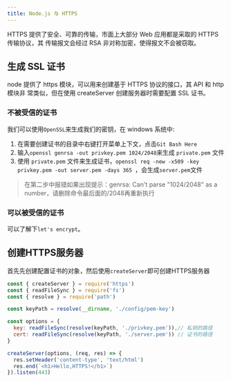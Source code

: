 ```yaml
---
title: Node.js 与 HTTPS
---
```


HTTPS 提供了安全、可靠的传输，市面上大部分 Web 应用都是采取的 HTTPS 传输协议，其
传输报文会经过 RSA 非对称加密，使得报文不会被窃取。

## 生成 SSL 证书

node 提供了 https 模块，可以用来创建基于 HTTPS 协议的接口，其 API 和 http 模块非
常类似，但在使用 createServer 创建服务器时需要配置 SSL 证书。

### 不被受信的证书

我们可以使用`OpenSSL`来生成我们的密钥，在 windows 系统中:

1. 在需要创建证书的目录中右键打开菜单上下文，点击`Git Bash Here`
2. 输入`openssl genrsa -out privkey.pem 1024/2048`来生成 `private.pem` 文件
3. 使用 `private.pem` 文件来生成证书，`openssl req -new -x509 -key privkey.pem -out server.pem -days 365 `，会生成`server.pem`文件

> 在第二步中报错如果出现提示：genrsa: Can't parse "1024/2048" as a number，请删除命令最后面的/2048再重新执行

### 可以被受信的证书

可以了解下`let's encrypt`。

## 创建HTTPS服务器

首先先创建配置证书的对象，然后使用`createServer`即可创建HTTPS服务器

```js
const { createServer } = require('https')
const { readFileSync } = require('fs')
const { resolve } = require('path')

const keyPath = resolve(__dirname, './config/pem-key')

const options = {
  key: readFileSync(resolve(keyPath, './privkey.pem')),// 私钥的路径
  cert: readFileSync(resolve(keyPath, './server.pem')) // 证书的路径
}

createServer(options, (req, res) => {
  res.setHeader('content-type', 'text/html')
  res.end(`<h1>Hello,HTTPS!</h1>`)
}).listen(443)
```

